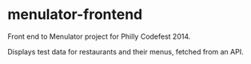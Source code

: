 menulator-frontend
==================

Front end to Menulator project for Philly Codefest 2014.

Displays test data for restaurants and their menus, fetched from an API.
